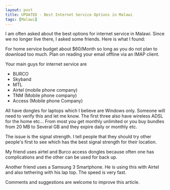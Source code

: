 ```yaml
---
layout: post
title: UPDATED - Best Internet Service Options in Malawi
tags: [Malawi]
---
```


I am often asked about the best options for internet service in Malawi. Since we no longer live there, I asked some friends. Here is what I found:

For home service budget about $60/Month so long as you do not plan to download too much. Plan on reading your email offline via an IMAP client.

Your main guys for internet service are

*  BURCO
*  Skyband
*  MTL
*  Airtel (mobile phone company)
*  TNM (Mobile phone company)
*  Access (Mobile phone Company)
 
All have dongles for laptops which I believe are Windows only. Someone will need to verify this and let me know. The first three also have wireless ADSL for the home etc... From most you get monthly unlimited or you buy bundles  from 20 MB to Several GB and they expire daily or monthly etc. 

The issue is the signal strength. I tell people that they should try other people's first to see which has the best signal strength for their location.
 
My friend uses airtel and Burco access dongles because often one has complications and the other can be used for back up.

Another friend uses a Samsung 3 Smartphone. He is using this with Airtel and also tethering with his lap top. The speed is very fast.
 
Comments and suggestions are welcome to improve this article. 